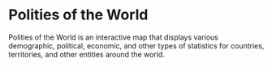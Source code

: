 # Polities of the World
Polities of the World is an interactive map that displays various demographic, political, economic, and other types of statistics for countries, territories, and other entities around the world.
